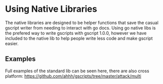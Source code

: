 # Using Native Libraries

The native libraries are designed to be helper functions that save the casual gscript writer from needing to interact with go docs. Using go native libs is the prefered way to write gscripts with gscript 1.0.0, however we have included to the native lib to help people write less code and make gscript easier. 

## Examples

Full examples of the standard lib can be seen here, there are also cross platform:
https://github.com/ahhh/gscripts/tree/master/attack/multi
